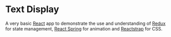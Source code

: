 # Text Display

A very basic [React](https://reactjs.org/) app to demonstrate the use and understanding of [Redux](https://redux.js.org/) for state management, [React Spring](https://www.react-spring.io/) for animation and [Reactstrap](https://reactstrap.github.io/) for CSS.